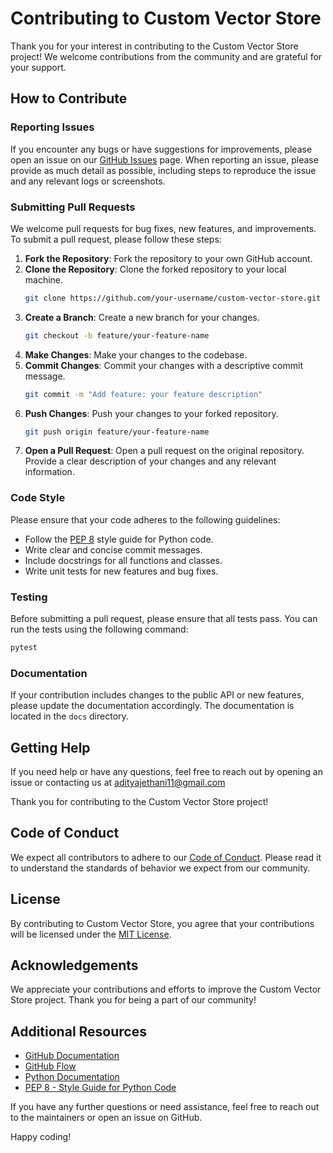 # Contributing to Custom Vector Store

Thank you for your interest in contributing to the Custom Vector Store project! We welcome contributions from the community and are grateful for your support.

## How to Contribute

### Reporting Issues

If you encounter any bugs or have suggestions for improvements, please open an issue on our [GitHub Issues](https://github.com/your-repo/issues) page. When reporting an issue, please provide as much detail as possible, including steps to reproduce the issue and any relevant logs or screenshots.

### Submitting Pull Requests

We welcome pull requests for bug fixes, new features, and improvements. To submit a pull request, please follow these steps:

1. **Fork the Repository**: Fork the repository to your own GitHub account.
2. **Clone the Repository**: Clone the forked repository to your local machine.
    ```bash
    git clone https://github.com/your-username/custom-vector-store.git
    ```
3. **Create a Branch**: Create a new branch for your changes.
    ```bash
    git checkout -b feature/your-feature-name
    ```
4. **Make Changes**: Make your changes to the codebase.
5. **Commit Changes**: Commit your changes with a descriptive commit message.
    ```bash
    git commit -m "Add feature: your feature description"
    ```
6. **Push Changes**: Push your changes to your forked repository.
    ```bash
    git push origin feature/your-feature-name
    ```
7. **Open a Pull Request**: Open a pull request on the original repository. Provide a clear description of your changes and any relevant information.

### Code Style

Please ensure that your code adheres to the following guidelines:

- Follow the [PEP 8](https://www.python.org/dev/peps/pep-0008/) style guide for Python code.
- Write clear and concise commit messages.
- Include docstrings for all functions and classes.
- Write unit tests for new features and bug fixes.

### Testing

Before submitting a pull request, please ensure that all tests pass. You can run the tests using the following command:

```bash
pytest
```

### Documentation

If your contribution includes changes to the public API or new features, please update the documentation accordingly. The documentation is located in the `docs` directory.


## Getting Help

If you need help or have any questions, feel free to reach out by opening an issue or contacting us at adityajethani11@gmail.com

Thank you for contributing to the Custom Vector Store project!

## Code of Conduct

We expect all contributors to adhere to our [Code of Conduct](https://github.com/your-repo/code-of-conduct). Please read it to understand the standards of behavior we expect from our community.

## License

By contributing to Custom Vector Store, you agree that your contributions will be licensed under the [MIT License](https://opensource.org/licenses/MIT).

## Acknowledgements

We appreciate your contributions and efforts to improve the Custom Vector Store project. Thank you for being a part of our community!

## Additional Resources

- [GitHub Documentation](https://docs.github.com/)
- [GitHub Flow](https://guides.github.com/introduction/flow/)
- [Python Documentation](https://docs.python.org/3/)
- [PEP 8 - Style Guide for Python Code](https://www.python.org/dev/peps/pep-0008/)

If you have any further questions or need assistance, feel free to reach out to the maintainers or open an issue on GitHub.

Happy coding!
